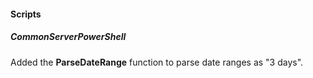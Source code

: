 
#### Scripts
##### CommonServerPowerShell
Added the **ParseDateRange** function to parse date ranges as "3 days".
